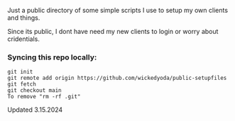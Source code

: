
Just a public directory of some simple scripts I use to setup my own clients and things. 

Since its public, I dont have need my new clients to login or worry about cridentials.

### Syncing this repo locally: 
```
git init
git remote add origin https://github.com/wickedyoda/public-setupfiles
git fetch
git checkout main
To remove "rm -rf .git"
```

Updated 3.15.2024
